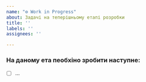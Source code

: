 ```yaml
---
name: "⚙️ Work in Progress"
about: Задачі на теперішньому етапі розробки
title: ''
labels: ''
assignees: ''

---
```


### На даному ета пеобхіно зробити наступне:

- [ ] ...

